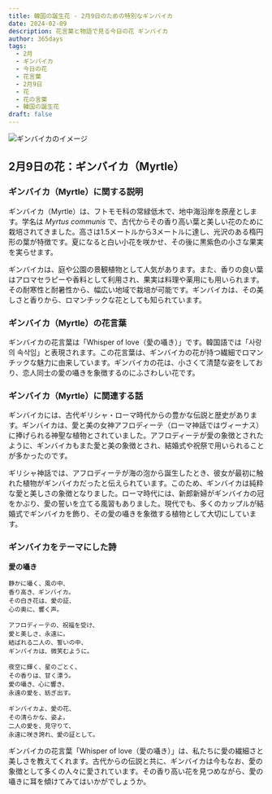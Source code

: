 ```yaml
---
title: 韓国の誕生花 - 2月9日のための特別なギンバイカ
date: 2024-02-09
description: 花言葉と物語で見る今日の花 ギンバイカ
author: 365days
tags:
  - 2月
  - ギンバイカ
  - 今日の花
  - 花言葉
  - 2月9日
  - 花
  - 花の言葉
  - 韓国の誕生花
draft: false
---
```



![ギンバイカのイメージ](https://cdn.pixabay.com/photo/2020/06/29/20/22/flowers-5354285_1280.jpg#center)


## 2月9日の花：ギンバイカ（Myrtle）

### ギンバイカ（Myrtle）に関する説明

ギンバイカ（Myrtle）は、フトモモ科の常緑低木で、地中海沿岸を原産とします。学名は *Myrtus communis* で、古代からその香り高い葉と美しい花のために栽培されてきました。高さは1.5メートルから3メートルに達し、光沢のある楕円形の葉が特徴です。夏になると白い小花を咲かせ、その後に黒紫色の小さな果実を実らせます。

ギンバイカは、庭や公園の景観植物として人気があります。また、香りの良い葉はアロマセラピーや香料として利用され、果実は料理や薬用にも用いられます。その耐寒性と耐暑性から、幅広い地域で栽培が可能です。ギンバイカは、その美しさと香りから、ロマンチックな花としても知られています。

### ギンバイカ（Myrtle）の花言葉

ギンバイカの花言葉は「Whisper of love（愛の囁き）」です。韓国語では「사랑의 속삭임」と表現されます。この花言葉は、ギンバイカの花が持つ繊細でロマンチックな魅力に由来しています。ギンバイカの花は、小さくて清楚な姿をしており、恋人同士の愛の囁きを象徴するのにふさわしい花です。

### ギンバイカ（Myrtle）に関連する話

ギンバイカには、古代ギリシャ・ローマ時代からの豊かな伝説と歴史があります。ギンバイカは、愛と美の女神アフロディーテ（ローマ神話ではヴィーナス）に捧げられる神聖な植物とされていました。アフロディーテが愛の象徴とされたように、ギンバイカもまた愛と美の象徴とされ、結婚式や祝祭で用いられることが多かったのです。

ギリシャ神話では、アフロディーテが海の泡から誕生したとき、彼女が最初に触れた植物がギンバイカだったと伝えられています。このため、ギンバイカは純粋な愛と美しさの象徴となりました。ローマ時代には、新郎新婦がギンバイカの冠をかぶり、愛の誓いを立てる風習もありました。現代でも、多くのカップルが結婚式でギンバイカを飾り、その愛の囁きを象徴する植物として大切にしています。

### ギンバイカをテーマにした詩

**愛の囁き**

	静かに囁く、風の中、  
	香り高き、ギンバイカ。  
	その白き花は、愛の証、  
	心の奥に、響く声。
	
	アフロディーテの、祝福を受け、  
	愛と美しさ、永遠に。  
	結ばれる二人の、誓いの中、  
	ギンバイカは、微笑むように。
	
	夜空に輝く、星のごとく、  
	その香りは、甘く漂う。  
	愛の囁き、心に響き、  
	永遠の愛を、紡ぎ出す。
	
	ギンバイカよ、愛の花、  
	その清らかな、姿よ。  
	二人の愛を、見守りて、  
	永遠に咲き誇れ、愛の証として。

ギンバイカの花言葉「Whisper of love（愛の囁き）」は、私たちに愛の繊細さと美しさを教えてくれます。古代からの伝説と共に、ギンバイカは今もなお、愛の象徴として多くの人々に愛されています。その香り高い花を見つめながら、愛の囁きに耳を傾けてみてはいかがでしょうか。

